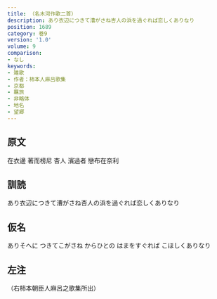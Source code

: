 ```yaml
---
title: （名木河作歌二首）
description: あり衣辺につきて漕がさね杏人の浜を過ぐれば恋しくありなり
position: 1689
category: 巻9
version: '1.0'
volume: 9
comparison:
- なし
keywords:
- 雑歌
- 作者：柿本人麻呂歌集
- 京都
- 羈旅
- 非略体
- 地名
- 望郷
---
```


## 原文

在衣邊 著而榜尼 杏人 濱過者 戀布在奈利

## 訓読

あり衣辺につきて漕がさね杏人の浜を過ぐれば恋しくありなり

## 仮名

ありそへに つきてこがさね からひとの はまをすぐれば こほしくありなり

## 左注

（右柿本朝臣人麻呂之歌集所出）
